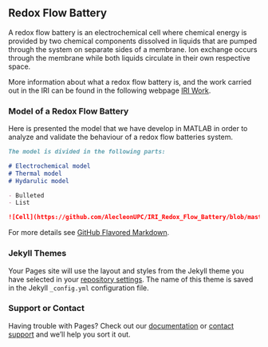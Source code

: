 ## Redox Flow Battery

A redox flow battery is an electrochemical cell where chemical energy is provided by two chemical components dissolved in liquids that are pumped through the system on separate sides of a membrane. Ion exchange occurs through the membrane while both liquids circulate in their own respective space.

More information about what a redox flow battery is, and the work carried out in the IRI can be found in the following webpage [IRI Work](https://sites.google.com/view/flowbat2021iri/pti-flowbat-iri?authuser=0).

### Model of a Redox Flow Battery

Here is presented the model that we have develop in MATLAB in order to analyze and validate the behaviour of a redox flow batteries system. 

```markdown
The model is divided in the following parts:

# Electrochemical model
# Thermal model
# Hydarulic model

- Bulleted
- List

![Cell](https://github.com/AlecleonUPC/IRI_Redox_Flow_Battery/blob/master/Model/Model_15_12/Cell.JPG)
```

For more details see [GitHub Flavored Markdown](https://guides.github.com/features/mastering-markdown/).

### Jekyll Themes

Your Pages site will use the layout and styles from the Jekyll theme you have selected in your [repository settings](https://github.com/AlecleonUPC/IRI_Redox_Flow_Battery/settings/pages). The name of this theme is saved in the Jekyll `_config.yml` configuration file.

### Support or Contact

Having trouble with Pages? Check out our [documentation](https://docs.github.com/categories/github-pages-basics/) or [contact support](https://support.github.com/contact) and we’ll help you sort it out.
